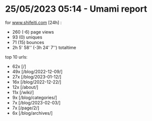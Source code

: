 # 25/05/2023 05:14 - Umami report
for www.shifeiti.com [24h] :

 - 260 (-6) page views
 - 93 (0) uniques
 - 71 (15) bounces
 - 2h 5' 58'' (-3h 24' 7'') totaltime


top 10 urls:
 - 62x [/]
 - 49x [/blog/2022-12-09/]
 - 27x [/blog/2023-01-12/]
 - 16x [/blog/2022-12-22/]
 - 12x [/about/]
 - 11x [/wiki/]
 - 9x [/blog/categories/]
 - 7x [/blog/2023-02-03/]
 - 7x [/page/2/]
 - 6x [/blog/archives/]


